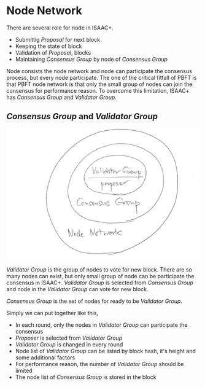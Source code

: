 # Node Network

There are several role for node in ISAAC+.

* Submittig *Proposal* for next block
* Keeping the state of block
* Validation of *Proposal*, blocks
* Maintaining *Consensus Group* by node of *Consensus Group*

Node consists the node network and node can participate the consensus process, but every node participate. The one of the critical fitfall of PBFT is that PBFT node network is that only the small group of nodes can join the consensus for performance reason. To overcome this limitation, ISAAC+ has *Consensus Group* and *Validator Group*.

## *Consensus Group* and *Validator Group*

![Node Network Groups](./images/network-groups.png "Node Network Groups in ISAAC+")

*Validator Group* is the group of nodes to vote for new block. There are so many nodes can exist, but only small group of node can be participate the consensus in ISAAC+. *Validator Group* is selected from *Consensus Group* and node in the *Validator Group* can vote for new block.

*Consensus Group* is the set of nodes for ready to be *Validator Group*.

Simply we can put together like this,

* In each round, only the nodes in *Validator Group* can participate the consensus
* *Proposer* is selected from *Validator Group*
* *Validator Group* is changed in every round
* Node list of *Validator Group* can be listed by block hash, it's height and some additional factors
* For performance reason, the number of *Validator Group* should be limited
* The node list of *Consensus Group* is stored in the block
